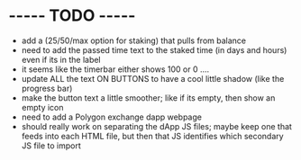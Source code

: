 # ----- TODO -----
- add a (25/50/max option for staking) that pulls from balance
- need to add the passed time text to the staked time (in days and hours) even if its in the label
- it seems like the timerbar either shows 100 or 0 ....
- update ALL the text ON BUTTONS to have a cool little shadow (like the progress bar)
- make the button text a little smoother; like if its empty, then show an empty icon
- need to add a Polygon exchange dapp webpage
- should really work on separating the dApp JS files; maybe keep one that feeds into each HTML file, but then that JS identifies which secondary JS file to import